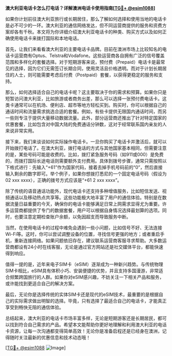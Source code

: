 **澳大利亚电话卡怎么打电话？详解澳洲电话卡使用指南[[TG💪+ @esim1088](https://t.me/s/esim1088)]**

如果你计划前往澳大利亚旅行或长期居住，那么了解如何选择和使用当地的电话卡是必不可少的一环。澳大利亚的通信网络发达，但不同运营商提供的服务和资费方案却各有千秋。本文将为你详细介绍澳大利亚电话卡的种类、购买方式以及如何正确使用电话卡来拨打国际和本地电话。

首先，让我们来看看澳大利亚的主要电话卡品牌。目前在澳洲市场上比较知名的电话卡运营商有Optus、Telstra和Vodafone。这些运营商各自拥有广泛的信号覆盖范围和多样化的套餐选择。对于短期游客来说，预付费（Prepaid）电话卡是最常见的选择，因为它们无需签订长期合同，使用灵活且价格透明。而对于计划长期居住的人士，则可能需要考虑后付费（Postpaid）套餐，以获得更稳定的服务和支持。

那么，如何选择适合自己的电话卡呢？这主要取决于你的需求和预算。如果你只是短暂访问澳大利亚，比如旅游或者商务出差，那么可以选择一张预付费电话卡。这类卡通常可以在机场、便利店、超市等地方轻松买到。购买时，你可以根据自己的通话时间和流量需求挑选合适的套餐。例如，有些卡提供无限国内通话时间，而另一些则专注于提供大量移动数据流量。此外，部分运营商还推出了针对特定国家的优惠套餐，比如包含对中国大陆的免费通话分钟数，这对于经常联系国内亲友的人来说非常实用。

接下来，我们来谈谈如何实际操作电话卡。一旦你购买了电话卡并激活后，就可以开始拨打电话了。在澳大利亚，拨打电话的方式与其他国家基本相同，但需要注意的是，某些号码可能是收费的。比如，拨打紧急服务号码（如911或000）是免费的，而拨打国际长途电话则需要额外支付费用。具体到拨号步骤，通常只需按照以下格式进行：先输入“+61”作为国家代码，接着去掉手机号码前的“0”，然后直接输入剩余的数字即可。举个例子，如果你想拨打悉尼的一个固定电话号码（假设为02 xxx xxxx），正确的拨号方式应该是“+61 2 xxx xxxx”。

除了传统的语音通话功能外，现代电话卡还支持多种增值服务，比如短信发送、视频通话以及移动热点共享等。这些功能极大地丰富了用户的通信体验。特别是在数据流量日益重要的今天，确保你的电话卡能够满足日常上网需求显得尤为重要。许多运营商都提供了专门的数据套餐，用户可以根据自身情况选择最划算的选项。同时，也要注意定期检查账户余额，以免因超支而导致服务中断。

当然，在使用电话卡的过程中难免会遇到一些小问题，比如信号不好、无法连接Wi-Fi等。这时，你可以尝试调整设备的位置，寻找信号更强的地方；或者重启手机，重新连接网络。如果问题依旧存在，建议联系运营商客服寻求帮助。大多数运营商都设有24小时在线客服，无论是通过官方网站还是社交媒体平台，都能快速得到响应。

值得一提的是，近年来电子SIM卡（eSIM）逐渐成为一种新兴趋势。与传统物理SIM卡相比，eSIM具有体积小巧、安装便捷的优势，并且支持多国漫游，非常适合频繁跨国旅行的人群。如果你对eSIM感兴趣，不妨关注一下相关产品和服务，或许能找到更适合自己的解决方案。

最后，无论你是选择传统的实体SIM卡还是现代的eSIM技术，最重要的是根据自己的实际需求做出明智的选择。毕竟，只有选择了最适合自己的电话卡，才能真正享受到畅快无阻的通信体验。

总结起来，澳大利亚的电话卡市场丰富多样，无论是短期游客还是长期居民，都可以找到符合自己需求的产品。希望本文能帮助你更好地理解和利用澳大利亚的电话卡资源，让每一次沟通都变得简单高效！无论你是准备启程还是已经身在澳洲，记得随时关注最新的优惠信息和技术动态哦！

[[TG💪+ @esim1088](https://t.me/s/esim1088) ![Image](https://i.postimg.cc/4NQfJmqS/Snipaste-2025-05-13-00-14-12.png)]